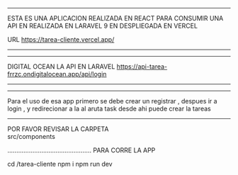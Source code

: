 ***********************************************
ESTA ES UNA 
APLICACION REALIZADA  EN REACT
PARA CONSUMIR  UNA API EN REALIZADA EN LARAVEL 9 
EN DESPLIEGADA EN VERCEL



URL 
https://tarea-cliente.vercel.app/
********************************************


*******************************************
DIGITAL OCEAN LA API EN LARAVEL
https://api-tarea-frrzc.ondigitalocean.app/api/login
*****************************************



********************************************

Para el uso de esa app primero se debe crear un  registrar , despues ir a login  ,  y redirecionar a la al aruta task
desde ahi  puede crear la tareas

*********************************************
 POR FAVOR REVISAR LA CARPETA  
src/components

...............................................
PARA CORRE LA APP 

cd /tarea-cliente
npm i
npm run dev


